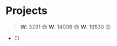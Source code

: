 Projects
========



>**W**: 3291 :heart_eyes:
>**W**: 14006 :heart_eyes:
>**W**: 19530 :heart_eyes:

- [ ] 

